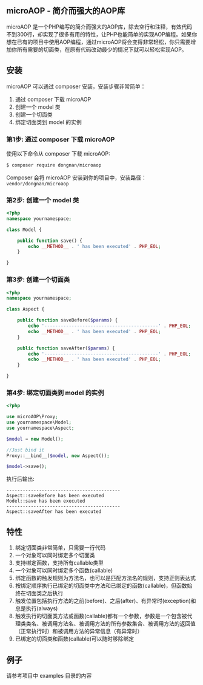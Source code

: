 microAOP - 简介而强大的AOP库
-----------------
microAOP 是一个PHP编写的简介而强大的AOP库，除去空行和注释，有效代码不到300行，却实现了很多有用的特性，让PHP也能简单的实现AOP编程。如果你想在已有的项目中使用AOP编程，通过microAOP将会变得非常轻松，你只需要增加你所有需要的切面类，在原有代码改动最少的情况下就可以轻松实现AOP。

安装
------------
microAOP 可以通过 composer 安装，安装步骤非常简单：

1. 通过 composer 下载 microAOP
2. 创建一个 model 类
3. 创建一个切面类
4. 绑定切面类到 model 的实例

### 第1步: 通过 composer 下载 microAOP

使用以下命令从 composer 下载 microAOP:

``` bash
$ composer require dongnan/microaop
```

Composer 会将 microAOP 安装到你的项目中，安装路径： `vendor/dongnan/microaop` 

### 第2步: 创建一个 model 类

``` php
<?php
namespace yournamespace;

class Model {

    public function save() {
        echo __METHOD__ . ' has been executed' . PHP_EOL;
    }

}
```

### 第3步: 创建一个切面类

``` php
<?php
namespace yournamespace;

class Aspect {

    public function saveBefore($params) {
        echo '------------------------------------------' . PHP_EOL;
        echo __METHOD__ . ' has been executed' . PHP_EOL;
    }

    public function saveAfter($params) {
        echo '------------------------------------------' . PHP_EOL;
        echo __METHOD__ . ' has been executed' . PHP_EOL;
    }

}
```

### 第4步: 绑定切面类到 model 的实例

``` php
<?php

use microAOP\Proxy;
use yournamespace\Model;
use yournamespace\Aspect;

$model = new Model();

//Just bind it
Proxy::__bind__($model, new Aspect());

$model->save();

```

执行后输出:
```
------------------------------------------
Aspect::saveBefore has been executed
Model::save has been executed
------------------------------------------
Aspect::saveAfter has been executed

```

特性
------------
1. 绑定切面类非常简单，只需要一行代码
2. 一个对象可以同时绑定多个切面类
3. 支持绑定函数，支持所有callable类型
4. 一个对象可以同时绑定多个函数(callable)
5. 绑定函数的触发规则为方法名，也可以是匹配方法名的规则，支持正则表达式
5. 按绑定顺序执行已绑定的切面类中方法和已绑定的函数(callable)，但函数始终在切面类之后执行
6. 触发位置包括执行方法的之前(before)、之后(after)、有异常时(exception)和总是执行(always)
7. 触发执行的切面类方法或函数(callable)都有一个参数，参数是一个包含被代理类类名、被调用方法名、被调用方法的所有参数集合、被调用方法的返回值（正常执行时）和被调用方法的异常信息（有异常时）
8. 已绑定的切面类和函数(callable)可以随时移除绑定

例子
------------
请参考项目中 examples 目录的内容
